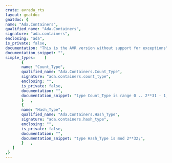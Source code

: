 ```yaml
---
crate: avrada_rts
layout: gnatdoc
gnatdoc: {
name: "Ada.Containers",
qualified_name: "Ada.Containers",
signature: "ada.containers",
enclosing: "ada",
is_private: false,
documentation: "This is the AVR version without support for exceptions",
documentation_snippet: "",
simple_types:    [
       {
       name: "Count_Type",
       qualified_name: "Ada.Containers.Count_Type",
       signature: "ada.containers.count_type",
       enclosing: "",
       is_private: false,
       documentation: "",
       documentation_snippet: "type Count_Type is range 0 .. 2**31 - 1;",
       }   ,
       {
       name: "Hash_Type",
       qualified_name: "Ada.Containers.Hash_Type",
       signature: "ada.containers.hash_type",
       enclosing: "",
       is_private: false,
       documentation: "",
       documentation_snippet: "type Hash_Type is mod 2**32;",
       }   ,
   ]
,}
---
```


